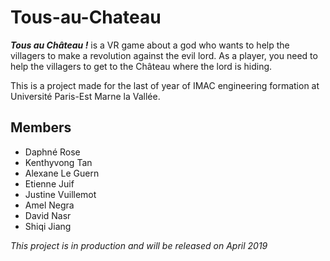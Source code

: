 # Tous-au-Chateau
***Tous au Château !*** is a VR game about a god who wants to help the villagers to make a revolution against the evil lord. As a player, you need to help the villagers to get to the Château where the lord is hiding.

This is a project made for the last of year of IMAC engineering formation at Université Paris-Est Marne la Vallée.

## Members

- Daphné Rose
- Kenthyvong Tan
- Alexane Le Guern
- Etienne Juif
- Justine Vuillemot
- Amel Negra
- David Nasr
- Shiqi Jiang 

*This project is in production and will be released on April 2019*
